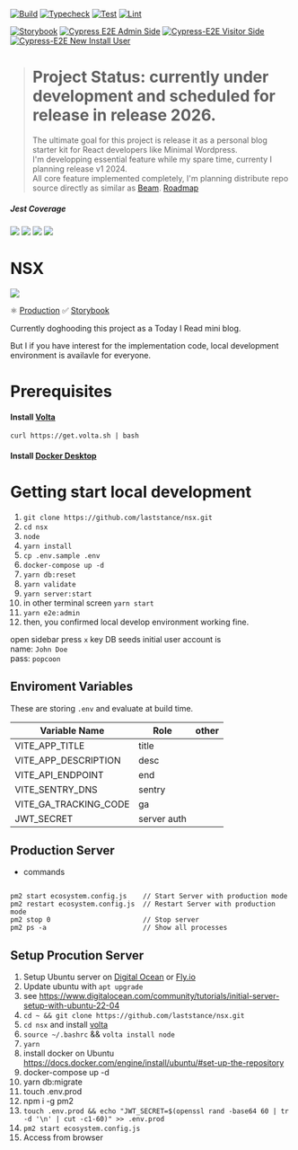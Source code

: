 [![Build](https://github.com/laststance/nsx/actions/workflows/build.yml/badge.svg)](https://github.com/laststance/nsx/actions/workflows/build.yml)
[![Typecheck](https://github.com/laststance/nsx/actions/workflows/typecheck.yml/badge.svg)](https://github.com/laststance/nsx/actions/workflows/typecheck.yml)
[![Test](https://github.com/laststance/nsx/actions/workflows/test.yml/badge.svg)](https://github.com/laststance/nsx/actions/workflows/test.yml)
[![Lint](https://github.com/laststance/nsx/actions/workflows/lint.yml/badge.svg)](https://github.com/laststance/nsx/actions/workflows/lint.yml)

[![Storybook](https://cdn.jsdelivr.net/gh/storybookjs/brand@main/badge/badge-storybook.svg)](https://main--61c089c06b3b4d003adde63b.chromatic.com)
[![Cypress E2E Admin Side](https://github.com/laststance/nsx/actions/workflows/cypress-e2e-admin-side.yml/badge.svg)](https://github.com/laststance/nsx/actions/workflows/cypress-e2e-admin-side.yml)
[![Cypress-E2E Visitor Side](https://github.com/laststance/nsx/actions/workflows/cypress-e2e-visitor-side.yml/badge.svg)](https://github.com/laststance/nsx/actions/workflows/cypress-e2e-visitor-side.yml)
[![Cypress-E2E New Install User](https://github.com/laststance/nsx/actions/workflows/cypress-e2e-new-install-user.yml/badge.svg)](https://github.com/laststance/nsx/actions/workflows/cypress-e2e-new-install-user.yml)

> # Project Status: currently under development and scheduled for release in release 2026.
>
> The ultimate goal for this project is release it as a personal blog starter kit for React developers like Minimal Wordpress.  
> I'm developping essential feature while my spare time, currenty I planning release v1 2024.  
> All core feature implemented completely, I'm planning distribute repo source directly as similar as [Beam](https://github.com/planetscale/beam).
> [Roadmap](https://github.com/laststance/nsx/projects/1)

##### Jest Coverage

<p align="left">
<img src="./jest/badge-branches.svg" />
<img src="./jest/badge-functions.svg" />
<img src="./jest/badge-lines.svg" />
<img src="./jest/badge-statements.svg" />
</p>

# NSX

<a src="https://digitalstrength.dev">
  <img src="https://digital3.nyc3.cdn.digitaloceanspaces.com/nsx.gif" />
</a>

⚛️ [Production](https://digitalstrength.dev)
✅ [Storybook](https://main--61c089c06b3b4d003adde63b.chromatic.com)

Currently doghooding this project as a Today I Read mini blog.

But I if you have interest for the implementation code, local development environment is availavle for everyone.

# Prerequisites

#### Install [Volta](https://volta.sh/)

```shell
curl https://get.volta.sh | bash
```

#### Install [Docker Desktop](https://www.docker.com/products/docker-desktop/)

# Getting start local development

1. `git clone https://github.com/laststance/nsx.git`
1. `cd nsx`
1. `node`
1. `yarn install`
1. `cp .env.sample .env`
1. `docker-compose up -d`
1. `yarn db:reset`
1. `yarn validate`
1. `yarn server:start`
1. in other terminal screen `yarn start`
1. `yarn e2e:admin`
1. then, you confirmed local develop environment working fine.

open sidebar press `x` key
DB seeds initial user account is  
name: `John Doe`  
pass: `popcoon`

## Enviroment Variables

These are storing `.env` and evaluate at build time.

| Variable Name         | Role        | other |
|-----------------------|-------------|-------|
| VITE_APP_TITLE        | title       |       |
| VITE_APP_DESCRIPTION  | desc        |       |
| VITE_API_ENDPOINT     | end         |       |
| VITE_SENTRY_DNS       | sentry      |       |
| VITE_GA_TRACKING_CODE | ga          |       |
| JWT_SECRET            | server auth |       |

## Production Server

- commands

```

pm2 start ecosystem.config.js    // Start Server with production mode
pm2 restart ecosystem.config.js  // Restart Server with production mode
pm2 stop 0                       // Stop server
pm2 ps -a                        // Show all processes

```

## Setup Procution Server

1. Setup Ubuntu server on [Digital Ocean](https://www.digitalocean.com/) or [Fly.io](https://fly.io/)
1. Update ubuntu with `apt upgrade`
1. see https://www.digitalocean.com/community/tutorials/initial-server-setup-with-ubuntu-22-04
1. `cd ~ && git clone https://github.com/laststance/nsx.git`
1. `cd nsx` and install [volta](https://volta.sh/)
1. `source ~/.bashrc` && `volta install node`
1. `yarn`
1. install docker on Ubuntu https://docs.docker.com/engine/install/ubuntu/#set-up-the-repository
1. docker-compose up -d
1. yarn db:migrate
1. touch .env.prod
1. npm i -g pm2
1. `touch .env.prod && echo "JWT_SECRET=$(openssl rand -base64 60 | tr -d '\n' | cut -c1-60)" >> .env.prod`
1. `pm2 start ecosystem.config.js`
2. Access from browser